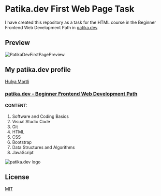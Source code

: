 # Patika.dev First Web Page Task

I have created this repository as a task for the HTML course in the Beginner Frontend Web Development Path in [patika.dev](https://patika.dev/).

## Preview

![PatikaDevFirstPagePreview](https://lh3.googleusercontent.com/yzhh639iDfN0qnT74G17u6C95UtMagVRDeblQQ90rGScC1NeDtEbMuEKq64e9k-Pfq-zSxI4eAcGcWcZjIr2m5rkhOoEswHACFeueUm1zJ_uiE0_8CXR9OpvRKjQfVYTaHeWywuTRFM=w2400)

## My patika.dev profile
[Hulya Martli](https://app.patika.dev/hulyamartli)

### [patika.dev - Beginner Frontend Web Development Path](https://app.patika.dev/paths/baslangic-seviye-frontend-web-development-patikasi)

#### CONTENT:
1. Software and Coding Basics
2. Visual Studio Code
3. Git
4. HTML
5. CSS
6. Bootstrap
7. Data Structures and Algorithms
8. JavaScript

![patika.dev logo](https://kpm.metu.edu.tr/wp-content/uploads/2022/03/patikaLogo-2.png)

## License

[MIT](https://choosealicense.com/licenses/mit/)




